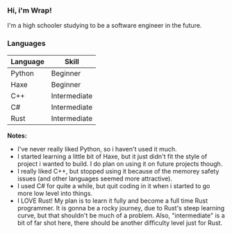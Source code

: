 ### Hi, i'm Wrap!

I'm a high schooler studying to be a software engineer in the future.

### Languages

| Language | Skill |
|-|-|
| Python | Beginner |
| Haxe | Beginner |
| C++ | Intermediate |
| C# | Intermediate |
| Rust | Intermediate |

**Notes:**

- I've never really liked Python, so i haven't used it much.
- I started learning a little bit of Haxe, but it just didn't fit the style of project i wanted to build. I do plan on using it on future projects though.
- I really liked C++, but stopped using it because of the memorey safety issues (and other languages seemed more attractive).
- I used C# for quite a while, but quit coding in it when i started to go more low level into things.
- I LOVE Rust! My plan is to learn it fully and become a full time Rust programmer. It is gonna be a rocky journey, due to Rust's steep learning curve, but that shouldn't be much of a problem. Also, "intermediate" is a bit of far shot here, there should be another difficulty level just for Rust.

